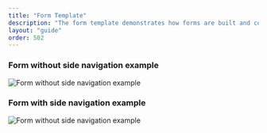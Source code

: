 ```yaml
---
title: "Form Template"
description: "The form template demonstrates how forms are built and composed using Lexicon patterns."
layout: "guide"
order: 502
---
```


### Form without side navigation example

![Form without side navigation example](/images/lexicon/FormRegular.jpg)

### Form with side navigation example

![Form without side navigation example](/images/lexicon/FormVerticalNavigation.jpg)